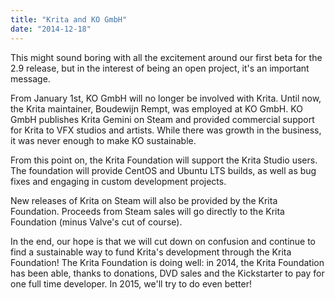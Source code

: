 ```yaml
---
title: "Krita and KO GmbH"
date: "2014-12-18"
---
```


This might sound boring with all the excitement around our first beta for the 2.9 release, but in the interest of being an open project, it's an important message.

From January 1st, KO GmbH will no longer be involved with Krita. Until now, the Krita maintainer, Boudewijn Rempt, was employed at KO GmbH. KO GmbH publishes Krita Gemini on Steam and provided commercial support for Krita to VFX studios and artists. While there was growth in the business, it was never enough to make KO sustainable.

From this point on, the Krita Foundation will support the Krita Studio users. The foundation will provide CentOS and Ubuntu LTS builds, as well as bug fixes and engaging in custom development projects.

New releases of Krita on Steam will also be provided by the Krita Foundation. Proceeds from Steam sales will go directly to the Krita Foundation (minus Valve's cut of course).

In the end, our hope is that we will cut down on confusion and continue to find a sustainable way to fund Krita's development through the Krita Foundation! The Krita Foundation is doing well: in 2014, the Krita Foundation has been able, thanks to donations, DVD sales and the Kickstarter to pay for one full time developer. In 2015, we'll try to do even better!
